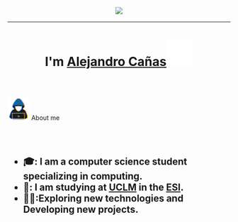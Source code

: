 <p align="center">
  <img src="https://miro.medium.com/max/2048/1*OohqW5DGh9CQS4hLY5FXzA.png" height="230"/>
</p>
<hr>
<h1 align="center">I'm <a href="https://github.com/AlejandroCB-23">Alejandro Cañas<a><img src="https://github.com/Kathryn-Jie/Kathryn-Jie/blob/main/wave.gif" width="60px"/></h1>
<Br>
<h2></h2><picture><img src = "https://github.com/AlejandroCB-23/AlejandroCB-23/blob/main/about_me.gif?raw=true" width = 50px></picture> About me<h2>
<Br>

- 🎓: I am a computer science student specializing in computing.
- 🏫: I am studying at [UCLM](https://www.uclm.es) in the [ESI](https://esi.uclm.es).
- 👨‍💻:Exploring new technologies and Developing new projects.
  
